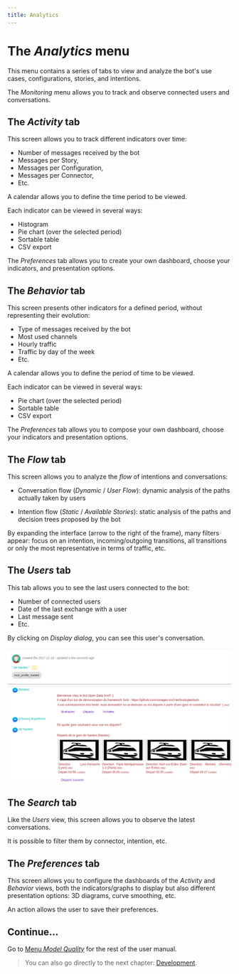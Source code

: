 ```yaml
---
title: Analytics
---
```


# The *Analytics* menu

This menu contains a series of tabs to view and analyze the bot's use cases, configurations, stories, and intentions.

The _Monitoring_ menu allows you to track and observe connected users and conversations.

## The *Activity* tab

This screen allows you to track different indicators over time:

* Number of messages received by the bot
* Messages per Story,
* Messages per Configuration,
* Messages per Connector,
* Etc.

A calendar allows you to define the time period to be viewed.

Each indicator can be viewed in several ways:

* Histogram
* Pie chart (over the selected period)
* ​​Sortable table
* CSV export

The _Preferences_ tab allows you to create your own dashboard, choose your indicators, and presentation options.

## The *Behavior* tab

This screen presents other indicators for a defined period, without representing their evolution:

* Type of messages received by the bot
* Most used channels
* Hourly traffic
* Traffic by day of the week
* Etc.

A calendar allows you to define the period of time to be viewed.

Each indicator can be viewed in several ways:

* Pie chart (over the selected period)
* ​​Sortable table
* CSV export

The _Preferences_ tab allows you to compose your own dashboard, choose your indicators and presentation options.

## The *Flow* tab

This screen allows you to analyze the _flow_ of intentions and conversations:

* Conversation flow (_Dynamic_ / _User Flow_): dynamic analysis of the paths actually taken by users

* Intention flow (_Static_ / _Available Stories_): static analysis of the paths and decision trees proposed by the bot

By expanding the interface (arrow to the right of the frame), many filters appear: focus on an intention, incoming/outgoing transitions, all transitions or only the most representative in terms of traffic, etc.

## The _Users_ tab

This tab allows you to see the last users connected to the bot:

* Number of connected users
* Date of the last exchange with a user
* Last message sent
* Etc.

By clicking on _Display dialog_, you can see this user's conversation.

![Monitoring conversations](../../img/monitoring.png "Monitoring conversations")

## The *Search* tab

Like the _Users_ view, this screen allows you to observe the latest conversations.

It is possible to filter them by connector, intention, etc.

## The *Preferences* tab

This screen allows you to configure the dashboards of the _Activity_ and _Behavior_ views, both the indicators/graphs to display but also different presentation options:
3D diagrams, curve smoothing, etc.

An action allows the user to save their preferences.

## Continue...

Go to [Menu _Model Quality_](../nlu-qa) for the rest of the user manual.

> You can also go directly to the next chapter: [Development](../../../dev/modes.md).